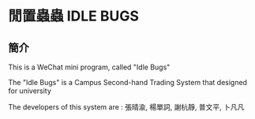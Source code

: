 # 閒置蟲蟲 IDLE BUGS
## 簡介

This is a WeChat mini program, called "Idle Bugs"

The "Idle Bugs" is a Campus Second-hand Trading System that designed for  university

The developers of this system are : 張晴渝, 楊單詞, 謝杭靜, 普文平, 卜凡凡


